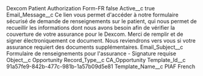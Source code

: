 <?xml version="1.0" encoding="UTF-8"?>
<CustomMetadata xmlns="http://soap.sforce.com/2006/04/metadata" xmlns:xsi="http://www.w3.org/2001/XMLSchema-instance" xmlns:xsd="http://www.w3.org/2001/XMLSchema">
    <label>Dexcom Patient Authorization Form-FR</label>
    <protected>false</protected>
    <values>
        <field>Active__c</field>
        <value xsi:type="xsd:boolean">true</value>
    </values>
    <values>
        <field>Email_Message__c</field>
        <value xsi:type="xsd:string">Ce lien vous permet d&apos;accéder à notre formulaire sécurisé de demande de renseignements sur le patient, qui nous permet de recueillir les informations dont nous avons besoin afin de vérifier la couverture de votre assurance pour le Dexcom. Merci de remplir et de signer électroniquement ce document. Nous reviendrons vers vous si votre assurance requiert des documents supplémentaires.</value>
    </values>
    <values>
        <field>Email_Subject__c</field>
        <value xsi:type="xsd:string">Formulaire de renseignements pour l&apos;assurance - Signature requise</value>
    </values>
    <values>
        <field>Object__c</field>
        <value xsi:type="xsd:string">Opportunity</value>
    </values>
    <values>
        <field>Record_Type__c</field>
        <value xsi:type="xsd:string">CA_Opportunity</value>
    </values>
    <values>
        <field>Template_Id__c</field>
        <value xsi:type="xsd:string">91a57fe9-842b-477c-981b-1a57b09d5e81</value>
    </values>
    <values>
        <field>Template_Name__c</field>
        <value xsi:type="xsd:string">PIAF French</value>
    </values>
</CustomMetadata>
